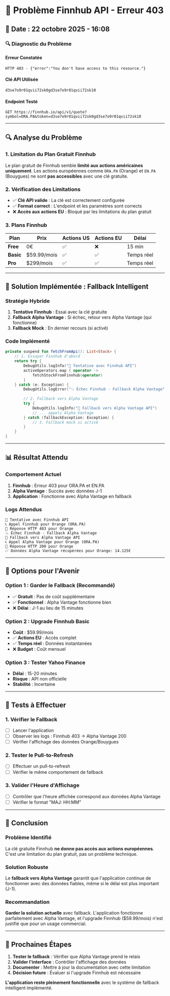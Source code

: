 # 🚨 Problème Finnhub API - Erreur 403

## 📅 Date : 22 octobre 2025 - 16:08

### 🔍 **Diagnostic du Problème**

#### **Erreur Constatée**
```
HTTP 403 - {"error":"You don't have access to this resource."}
```

#### **Clé API Utilisée**
```
d3se7o9r01qvii72sk0gd3se7o9r01qvii72sk10
```

#### **Endpoint Testé**
```
GET https://finnhub.io/api/v1/quote?symbol=ORA.PA&token=d3se7o9r01qvii72sk0gd3se7o9r01qvii72sk10
```

---

## 🔍 **Analyse du Problème**

### **1. Limitation du Plan Gratuit Finnhub**
Le plan gratuit de Finnhub semble **limité aux actions américaines uniquement**. Les actions européennes comme `ORA.PA` (Orange) et `EN.PA` (Bouygues) ne sont **pas accessibles** avec une clé gratuite.

### **2. Vérification des Limitations**
- ✅ **Clé API valide** : La clé est correctement configurée
- ✅ **Format correct** : L'endpoint et les paramètres sont corrects
- ❌ **Accès aux actions EU** : Bloqué par les limitations du plan gratuit

### **3. Plans Finnhub**
| Plan | Prix | Actions US | Actions EU | Délai |
|------|------|------------|------------|-------|
| **Free** | 0€ | ✅ | ❌ | 15 min |
| **Basic** | $59.99/mois | ✅ | ✅ | Temps réel |
| **Pro** | $299/mois | ✅ | ✅ | Temps réel |

---

## 🔄 **Solution Implémentée : Fallback Intelligent**

### **Stratégie Hybride**
1. **Tentative Finnhub** : Essai avec la clé gratuite
2. **Fallback Alpha Vantage** : Si échec, retour vers Alpha Vantage (qui fonctionne)
3. **Fallback Mock** : En dernier recours (si activé)

### **Code Implémenté**
```kotlin
private suspend fun fetchFromApi(): List<Stock> {
    // 1. Essayer Finnhub d'abord
    return try {
        DebugUtils.logInfo("🔄 Tentative avec Finnhub API")
        activeOperators.map { operator ->
            fetchStockFromFinnhub(operator)
        }
    } catch (e: Exception) {
        DebugUtils.logError("💥 Échec Finnhub - Fallback Alpha Vantage", e)
        
        // 2. Fallback vers Alpha Vantage
        try {
            DebugUtils.logInfo("🔄 Fallback vers Alpha Vantage API")
            // ... appels Alpha Vantage
        } catch (fallbackException: Exception) {
            // 3. Fallback mock si activé
        }
    }
}
```

---

## 📊 **Résultat Attendu**

### **Comportement Actuel**
1. **Finnhub** : Erreur 403 pour ORA.PA et EN.PA
2. **Alpha Vantage** : Succès avec données J-1
3. **Application** : Fonctionne avec Alpha Vantage en fallback

### **Logs Attendus**
```
🔄 Tentative avec Finnhub API
📞 Appel Finnhub pour Orange (ORA.PA)
📡 Réponse HTTP 403 pour Orange
💥 Échec Finnhub - Fallback Alpha Vantage
🔄 Fallback vers Alpha Vantage API
📞 Appel Alpha Vantage pour Orange (ORA.PA)
📡 Réponse HTTP 200 pour Orange
✅ Données Alpha Vantage récupérées pour Orange: 14.125€
```

---

## 🎯 **Options pour l'Avenir**

### **Option 1 : Garder le Fallback (Recommandé)**
- ✅ **Gratuit** : Pas de coût supplémentaire
- ✅ **Fonctionnel** : Alpha Vantage fonctionne bien
- ❌ **Délai** : J-1 au lieu de 15 minutes

### **Option 2 : Upgrade Finnhub Basic**
- **Coût** : $59.99/mois
- ✅ **Actions EU** : Accès complet
- ✅ **Temps réel** : Données instantanées
- ❌ **Budget** : Coût mensuel

### **Option 3 : Tester Yahoo Finance**
- **Délai** : 15-20 minutes
- **Risque** : API non officielle
- **Stabilité** : Incertaine

---

## 🔧 **Tests à Effectuer**

### **1. Vérifier le Fallback**
- [ ] Lancer l'application
- [ ] Observer les logs : Finnhub 403 → Alpha Vantage 200
- [ ] Vérifier l'affichage des données Orange/Bouygues

### **2. Tester le Pull-to-Refresh**
- [ ] Effectuer un pull-to-refresh
- [ ] Vérifier le même comportement de fallback

### **3. Valider l'Heure d'Affichage**
- [ ] Contrôler que l'heure affichée correspond aux données Alpha Vantage
- [ ] Vérifier le format "MAJ: HH:MM"

---

## 📝 **Conclusion**

### **Problème Identifié**
La clé gratuite Finnhub **ne donne pas accès aux actions européennes**. C'est une limitation du plan gratuit, pas un problème technique.

### **Solution Robuste**
Le **fallback vers Alpha Vantage** garantit que l'application continue de fonctionner avec des données fiables, même si le délai est plus important (J-1).

### **Recommandation**
**Garder la solution actuelle** avec fallback. L'application fonctionne parfaitement avec Alpha Vantage, et l'upgrade Finnhub ($59.99/mois) n'est justifié que pour un usage commercial.

---

## 🚀 **Prochaines Étapes**

1. **Tester le fallback** : Vérifier que Alpha Vantage prend le relais
2. **Valider l'interface** : Contrôler l'affichage des données
3. **Documenter** : Mettre à jour la documentation avec cette limitation
4. **Décision future** : Évaluer si l'upgrade Finnhub est nécessaire

**L'application reste pleinement fonctionnelle** avec le système de fallback intelligent implémenté.